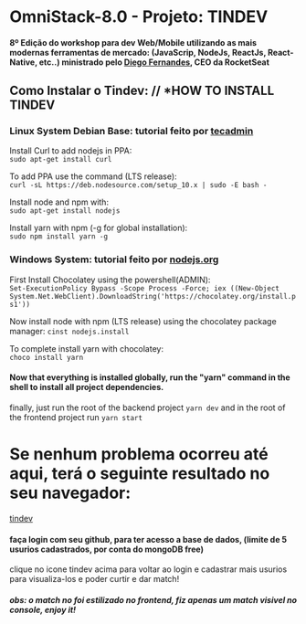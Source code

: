 # OmniStack-8.0 - Projeto: TINDEV  
#### 8º Edição do workshop para dev Web/Mobile utilizando as mais modernas ferramentas de mercado: (JavaScrip, NodeJs, ReactJs, React-Native, etc..) ministrado pelo [Diego Fernandes](https://github.com/diego3g), CEO da RocketSeat
  
## Como Instalar o Tindev: // *HOW TO INSTALL TINDEV

### Linux System Debian Base: tutorial feito por [tecadmin](https://tecadmin.net/install-latest-nodejs-npm-on-ubuntu/)  

  Install Curl to add nodejs in PPA:  
  ```sudo apt-get install curl```  
  
  To add PPA use the command (LTS release):  
  ```curl -sL https://deb.nodesource.com/setup_10.x | sudo -E bash -```  
  
  Install node and npm with:  
  ```sudo apt-get install nodejs```  
  
  Install yarn with npm (-g for global installation):  
  ```sudo npm install yarn -g```  

### Windows System: tutorial feito por [nodejs.org](https://nodejs.org/en/download/package-manager/)  

  First Install Chocolatey using the powershell(ADMIN):  
  ```Set-ExecutionPolicy Bypass -Scope Process -Force; iex ((New-Object System.Net.WebClient).DownloadString('https://chocolatey.org/install.ps1'))```  

  Now install node with npm (LTS release) using the chocolatey package manager:
  ```cinst nodejs.install```  

  To complete install yarn with chocolatey:  
  ```choco install yarn```  

#### Now that everything is installed globally, run the "yarn" command in the shell to install all project dependencies.  

finally, just run the root of the backend project ```yarn dev``` and in the root of the frontend project run ```yarn start```

# Se nenhum problema ocorreu até aqui, terá o seguinte resultado no seu navegador:  

[tindev](https://user-images.githubusercontent.com/1298871/62948028-06f81880-bdba-11e9-8046-c99bf5832e12.png)  

#### faça login com seu github, para ter acesso a base de dados, (limite de 5 usurios cadastrados, por conta do mongoDB free)   
clique no icone tindev acima para voltar ao login e cadastrar mais usurios para visualiza-los e poder curtir e dar match!

##### obs: o match no foi estilizado no frontend, fiz apenas um match visivel no console, enjoy it!

